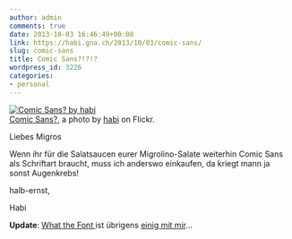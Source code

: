 ```yaml
---
author: admin
comments: true
date: 2013-10-03 16:46:49+00:00
link: https://habi.gna.ch/2013/10/03/comic-sans/
slug: comic-sans
title: Comic Sans?!?!?
wordpress_id: 3226
categories:
- personal
---
```


[![Comic Sans? by habi](http://farm4.staticflickr.com/3798/10071821166_62ec4f5912.jpg)](http://www.flickr.com/photos/habi/10071821166/)  
[Comic Sans?](http://www.flickr.com/photos/habi/10071821166/), a photo by [habi](http://www.flickr.com/photos/habi/) on Flickr.

Liebes Migros  

  

Wenn ihr für die Salatsaucen eurer Migrolino-Salate weiterhin Comic Sans als Schriftart braucht, muss ich anderswo einkaufen, da kriegt mann ja sonst Augenkrebs!  

  

halb-ernst,  

Habi




**Update**: [What the Font ](http://www.myfonts.com/WhatTheFont/)ist übrigens [einig mit mir](http://www.myfonts.com/WhatTheFont/results?ch%5B0%5D=&ch%5B1%5D=&ch%5B2%5D=e&ch%5B3%5D=n&ch%5B4%5D=&ch%5B5%5D=c&ch%5B6%5D=h&ch%5B7%5D=&ch%5B8%5D=&ch%5B9%5D=&ch%5B10%5D=&ch%5B11%5D=&ch%5B12%5D=&ch%5B13%5D=&ch%5B14%5D=&ch%5B15%5D=&ch%5B16%5D=&ch%5B17%5D=&ch%5B18%5D=&ch%5B19%5D=S&ch%5B20%5D=&ch%5B21%5D=&ch%5B22%5D=&ch%5B23%5D=&ch%5B24%5D=&ch%5B25%5D=&ch%5B26%5D=&ch%5B27%5D=&ch%5B28%5D=a&ch%5B29%5D=&ch%5B30%5D=&ch%5B31%5D=&ch%5B32%5D=&ch%5B33%5D=&ch%5B34%5D=&ch%5B35%5D=&ch%5B36%5D=l&ch%5B37%5D=&ch%5B38%5D=&ch%5B39%5D=&ch%5B40%5D=&ch%5B41%5D=s&ch%5B42%5D=&ch%5B43%5D=&wtfserver=wtf_e_41&id=00011c825249751d0009244a00005cf5&glyphcount=44&imageid=0&x=85&y=43)...
